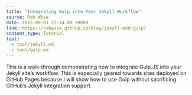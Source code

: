 ```yaml
---
title: "Integrating Gulp into Your Jekyll Workflow"
source: Rob Wise
date: 2015-08-01 23:14:00 +0000
link: https://robwise.github.io/blog/jekyll-and-gulp/
content_type: Tutorial
tool:
  - tool/jekyll.md
  - tool/gulp.md
---
```

This is a walk-through demonstrating how to integrate Gulp.JS into your Jekyll site’s workflow. This is especially geared towards sites deployed on GitHub Pages because I will show how to use Gulp without sacrificing GitHub’s Jekyll integration support.






